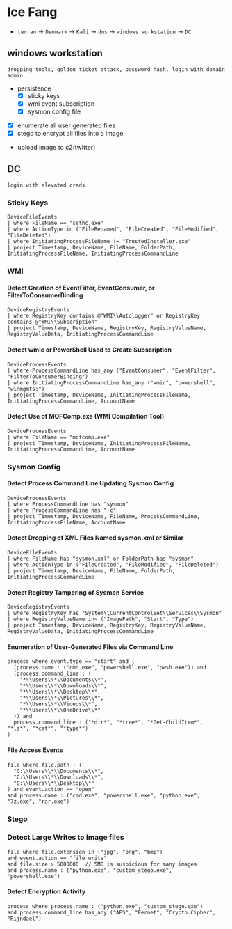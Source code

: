 # Ice Fang

- `terran` -> `Denmark` -> `Kali` -> `dns` -> `windows workstation` -> `DC`

## windows workstation
`dropping tools, golden ticket attack, password hash, login with domain admin`

- persistence
    - [X] sticky keys
    - [X] wmi event subscription
    - [X] sysmon config file
- [X] enumerate all user generated files
- [X] stego to encrypt all files into a image
- upload image to c2(twitter)

## DC
`login with elevated creds`


### Sticky Keys
```kql
DeviceFileEvents
| where FileName == "sethc.exe"
| where ActionType in ("FileRenamed", "FileCreated", "FileModified", "FileDeleted")
| where InitiatingProcessFileName != "TrustedInstaller.exe"
| project Timestamp, DeviceName, FileName, FolderPath, InitiatingProcessFileName, InitiatingProcessCommandLine
```

### WMI

#### Detect Creation of EventFilter, EventConsumer, or FilterToConsumerBinding
```kql
DeviceRegistryEvents
| where RegistryKey contains @"WMI\\Autologger" or RegistryKey contains @"WMI\\Subscription"
| project Timestamp, DeviceName, RegistryKey, RegistryValueName, RegistryValueData, InitiatingProcessCommandLine
```

#### Detect wmic or PowerShell Used to Create Subscription
```kql
DeviceProcessEvents
| where ProcessCommandLine has_any ("EventConsumer", "EventFilter", "FilterToConsumerBinding")
| where InitiatingProcessCommandLine has_any ("wmic", "powershell", "winmgmts:")
| project Timestamp, DeviceName, InitiatingProcessFileName, InitiatingProcessCommandLine, AccountName
```

#### Detect Use of MOFComp.exe (WMI Compilation Tool)
```kql
DeviceProcessEvents
| where FileName == "mofcomp.exe"
| project Timestamp, DeviceName, InitiatingProcessFileName, InitiatingProcessCommandLine, AccountName
```

### Sysmon Config

#### Detect Process Command Line Updating Sysmon Config
```kql
DeviceProcessEvents
| where ProcessCommandLine has "sysmon"
| where ProcessCommandLine has "-c"
| project Timestamp, DeviceName, FileName, ProcessCommandLine, InitiatingProcessFileName, AccountName
```

#### Detect Dropping of XML Files Named sysmon.xml or Similar
```kql
DeviceFileEvents
| where FileName has "sysmon.xml" or FolderPath has "sysmon"
| where ActionType in ("FileCreated", "FileModified", "FileDeleted")
| project Timestamp, DeviceName, FileName, FolderPath, InitiatingProcessCommandLine
```

#### Detect Registry Tampering of Sysmon Service
```kql
DeviceRegistryEvents
| where RegistryKey has "System\\CurrentControlSet\\Services\\Sysmon"
| where RegistryValueName in~ ("ImagePath", "Start", "Type")
| project Timestamp, DeviceName, RegistryKey, RegistryValueName, RegistryValueData, InitiatingProcessCommandLine
```

#### Enumeration of User-Generated Files via Command Line
```kql
process where event.type == "start" and (
  (process.name : ("cmd.exe", "powershell.exe", "pwsh.exe")) and
  (process.command_line : (
    "*\\Users\\*\\Documents\\*", 
    "*\\Users\\*\\Downloads\\*",
    "*\\Users\\*\\Desktop\\*",
    "*\\Users\\*\\Pictures\\*",
    "*\\Users\\*\\Videos\\*",
    "*\\Users\\*\\OneDrive\\*"
  )) and
  process.command_line : ("*dir*", "*tree*", "*Get-ChildItem*", "*ls*", "*cat*", "*type*")
)
```

#### File Access Events
```kql
file where file.path : (
  "C:\\Users\\*\\Documents\\*", 
  "C:\\Users\\*\\Downloads\\*", 
  "C:\\Users\\*\\Desktop\\*"
) and event.action == "open"
and process.name : ("cmd.exe", "powershell.exe", "python.exe", "7z.exe", "rar.exe")
```

### Stego

### Detect Large Writes to Image files
```kql
file where file.extension in ("jpg", "png", "bmp")
and event.action == "file_write"
and file.size > 5000000  // 5MB is suspicious for many images
and process.name : ("python.exe", "custom_stego.exe", "powershell.exe")
```

#### Detect Encryption Activity
```
process where process.name : ("python.exe", "custom_stego.exe")
and process.command_line has_any ("AES", "Fernet", "Crypto.Cipher", "Rijndael")
```
